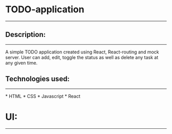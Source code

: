 # TODO-application
<hr/>

## Description:
<hr/>
A simple TODO application created using React, React-routing and mock server. User can add, edit, toggle the status as well as delete any task at any given time.

## Technologies used:
<hr/>
* HTML
* CSS
* Javascript
* React

# UI:
<hr/>



